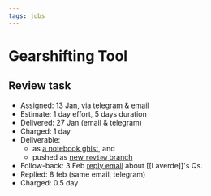 ```yaml
---
tags: jobs
---
```

# Gearshifting Tool

## Review task

* Assigned: 13 Jan, via telegram & [email](https://mail.google.com/mail/u/0/#search/to%3AAthina.MITSIARA%40ext.ec.europa.eu/FMfcgxwKkRLljptmdqsJxspQmrghxdWS)  
* Estimate: 1 day effort, 5 days duration
* Delivered: 27 Jan (email & telegram)
* Charged: 1 day
* Deliverable:
  * as [a notebook ghist](https://gist.github.com/ankostis/0c8cccd34eba122e80e3213eb5fa3745), and  
  * pushed as [new `review` branch](https://github.com/AndresLaverdeMarin/gearshift_calculation_tool/tree/review) 
* Follow-back: 3 Feb [reply email](https://mail.google.com/mail/u/0/#search/athina/FMfcgxwLsKBwZCjQbXHqbvdltqcgFNfm) about [[Laverde]]'s Qs.
* Replied: 8 feb (same email, telegram)
* Charged: 0.5 day

